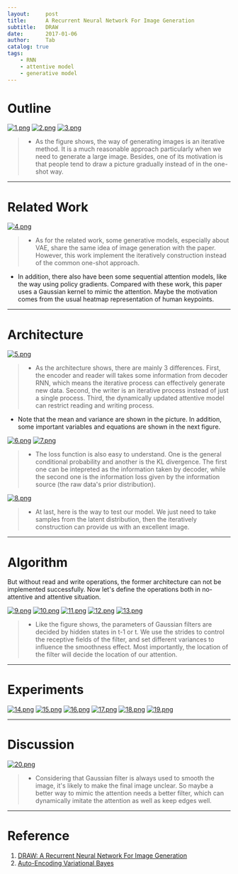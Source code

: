 ```yaml
---
layout:     post
title:      A Recurrent Neural Network For Image Generation
subtitle:   DRAW
date:       2017-01-06
author:     Tab
catalog: true
tags:
    - RNN
    - attentive model
    - generative model
---
```


# Outline
[![1.png](https://www.z4a.net/images/2018/01/09/137bb1ff1294012e6.png)](https://www.z4a.net/image/zCWlJ)
[![2.png](https://www.z4a.net/images/2018/01/09/2c9de3bf0737c176c.png)](https://www.z4a.net/image/zCHLr)
[![3.png](https://www.z4a.net/images/2018/01/09/3.png)](https://www.z4a.net/image/zCQOO)

>- As the figure shows, the way of generating images is an iterative method. It is a much reasonable approach particularly when we need to generate a large image. Besides, one of its motivation is that people tend to draw a picture gradually instead of in the one-shot way.

---

# Related Work
[![4.png](https://www.z4a.net/images/2018/01/09/4.png)](https://www.z4a.net/image/zCVqi)
>- As for the related work, some generative models, especially about VAE, share the same idea of image generation with the paper. However, this work implement the iteratively construction instead of the common one-shot approach.
- In addition, there also have been some sequential attention models, like the way using policy gradients. Compared with these work, this paper uses a Gaussian kernel to mimic the attention. Maybe the motivation comes from the usual heatmap representation of human keypoints.

---

# Architecture
[![5.png](https://www.z4a.net/images/2018/01/09/5.png)](https://www.z4a.net/image/zCywA)
>- As the architecture shows, there are mainly 3 differences. First, the encoder and reader will takes some information from decoder RNN, which means the iterative process can effectively generate new data. Second, the writer is an iterative process instead of just a single process. Third, the dynamically updated attentive model can restrict reading and writing process.
- Note that the mean and variance are shown in the picture. In addition, some important variables and equations are shown in the next figure.


[![6.png](https://www.z4a.net/images/2018/01/09/6.png)](https://www.z4a.net/image/zCk0K)
[![7.png](https://www.z4a.net/images/2018/01/09/7.png)](https://www.z4a.net/image/zCuD0)
>- The loss function is also easy to understand. One is the general conditional probability and another is the KL divergence. The first one can be intepreted as the information taken by decoder, while the second one is the information loss given by the information source (the raw data's prior distribution).


[![8.png](https://www.z4a.net/images/2018/01/09/8.png)](https://www.z4a.net/image/zCxoP)
>- At last, here is the way to test our model. We just need to take samples from the latent distribution, then the iteratively construction can provide us with an excellent image.

---

# Algorithm
But without read and write operations, the former architecture can not be implemented successfully. Now let's define the operations both in no-attentive and attentive situation.

[![9.png](https://www.z4a.net/images/2018/01/09/9.png)](https://www.z4a.net/image/zCm2j)
[![10.png](https://www.z4a.net/images/2018/01/09/10.png)](https://www.z4a.net/image/zCwIa)
[![11.png](https://www.z4a.net/images/2018/01/09/11.png)](https://www.z4a.net/image/zCd6T)
[![12.png](https://www.z4a.net/images/2018/01/09/12.png)](https://www.z4a.net/image/zCnwv)
[![13.png](https://www.z4a.net/images/2018/01/09/13.png)](https://www.z4a.net/image/zCtcn)

>- Like the figure shows, the parameters of Gaussian filters are decided by hidden states in t-1 or t. We use the strides to control the receptive fields of the filter, and set different variances to influence the smoothness effect. Most importantly, the location of the filter will decide the location of our attention.

---

# Experiments
[![14.png](https://www.z4a.net/images/2018/01/09/14.png)](https://www.z4a.net/image/zCIr6)
[![15.png](https://www.z4a.net/images/2018/01/09/15.png)](https://www.z4a.net/image/zCX4w)
[![16.png](https://www.z4a.net/images/2018/01/09/16.png)](https://www.z4a.net/image/zChDN)
[![17.png](https://www.z4a.net/images/2018/01/09/17.png)](https://www.z4a.net/image/zCPOC)
[![18.png](https://www.z4a.net/images/2018/01/09/18.png)](https://www.z4a.net/image/zC4Mk)
[![19.png](https://www.z4a.net/images/2018/01/09/19.png)](https://www.z4a.net/image/zC9ob)

---
# Discussion
[![20.png](https://www.z4a.net/images/2018/01/09/20.png)](https://www.z4a.net/image/zC02L)
>- Considering that Gaussian filter is always used to smooth the image, it's likely to make the final image unclear. So maybe a better way to mimic the attention needs a better filter, which can dynamically imitate the attention as well as keep edges well.

---
# Reference
1. [DRAW: A Recurrent Neural Network For Image Generation](https://arxiv.org/pdf/1502.04623.pdf)
2. [Auto-Encoding Variational Bayes](https://arxiv.org/pdf/1312.6114.pdf)
